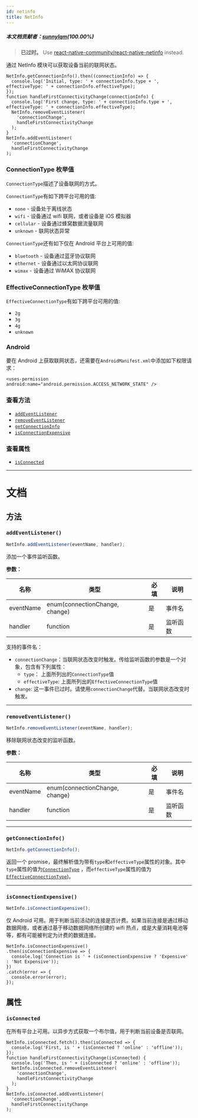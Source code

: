 ```yaml
---
id: netinfo
title: NetInfo
---
```


##### 本文档贡献者：[sunnylqm](https://github.com/search?q=sunnylqm&type=Users)(100.00%)

> **已过时。** Use [react-native-community/react-native-netinfo](https://github.com/react-native-community/react-native-netinfo) instead.

通过 NetInfo 模块可以获取设备当前的联网状态。

```
NetInfo.getConnectionInfo().then((connectionInfo) => {
  console.log('Initial, type: ' + connectionInfo.type + ', effectiveType: ' + connectionInfo.effectiveType);
});
function handleFirstConnectivityChange(connectionInfo) {
  console.log('First change, type: ' + connectionInfo.type + ', effectiveType: ' + connectionInfo.effectiveType);
  NetInfo.removeEventListener(
    'connectionChange',
    handleFirstConnectivityChange
  );
}
NetInfo.addEventListener(
  'connectionChange',
  handleFirstConnectivityChange
);
```

### ConnectionType 枚举值

`ConnectionType`描述了设备联网的方式。

`ConnectionType`有如下跨平台可用的值:

- `none` - 设备处于离线状态
- `wifi` - 设备通过 wifi 联网，或者设备是 iOS 模拟器
- `cellular` - 设备通过蜂窝数据流量联网
- `unknown` - 联网状态异常

`ConnectionType`还有如下仅在 Android 平台上可用的值:

- `bluetooth` - 设备通过蓝牙协议联网
- `ethernet` - 设备通过以太网协议联网
- `wimax` - 设备通过 WiMAX 协议联网

### EffectiveConnectionType 枚举值

`EffectiveConnectionType`有如下跨平台可用的值:

- `2g`
- `3g`
- `4g`
- `unknown`

### Android

要在 Android 上获取联网状态，还需要在`AndroidManifest.xml`中添加如下权限请求：

`<uses-permission android:name="android.permission.ACCESS_NETWORK_STATE" />`

### 查看方法

- [`addEventListener`](netinfo.md#addeventlistener)
- [`removeEventListener`](netinfo.md#removeeventlistener)
- [`getConnectionInfo`](netinfo.md#getconnectioninfo)
- [`isConnectionExpensive`](netinfo.md#isconnectionexpensive)

### 查看属性

- [`isConnected`](netinfo.md#isconnected)

---

# 文档

## 方法

### `addEventListener()`

```jsx
NetInfo.addEventListener(eventName, handler);
```

添加一个事件监听函数。

**参数：**

| 名称      | 类型                           | 必填 | 说明     |
| --------- | ------------------------------ | ---- | -------- |
| eventName | enum(connectionChange, change) | 是   | 事件名   |
| handler   | function                       | 是   | 监听函数 |

支持的事件名：

- `connectionChange`：当联网状态改变时触发。传给监听函数的参数是一个对象，包含有下列属性：
  - `type`： 上面所列出的`ConnectionType`值
  - `effectiveType`: 上面所列出的`EffectiveConnectionType`值
- `change`: 这一事件已过时。请使用`connectionChange`代替。当联网状态改变时触发。

---

### `removeEventListener()`

```jsx
NetInfo.removeEventListener(eventName, handler);
```

移除联网状态改变的监听函数。

**参数：**

| 名称      | 类型                           | 必填 | 说明     |
| --------- | ------------------------------ | ---- | -------- |
| eventName | enum(connectionChange, change) | 是   | 事件名   |
| handler   | function                       | 是   | 监听函数 |

---

### `getConnectionInfo()`

```jsx
NetInfo.getConnectionInfo();
```

返回一个 promise，最终解析值为带有`type`和`effectiveType`属性的对象。其中`type`属性的值为[`ConnectionType`](netinfo.md#connectiontype-enum) ，而`effectiveType`属性的值为[`EffectiveConnectionType`](netinfo.md#effectiveconnectiontype-enum))。

---

### `isConnectionExpensive()`

```jsx
NetInfo.isConnectionExpensive();
```

仅 Android 可用。用于判断当前活动的连接是否计费。如果当前连接是通过移动数据网络，或者通过基于移动数据网络所创建的 wifi 热点，或是大量消耗电池等等，都有可能被判定为计费的数据连接。

```
NetInfo.isConnectionExpensive()
.then(isConnectionExpensive => {
  console.log('Connection is ' + (isConnectionExpensive ? 'Expensive' : 'Not Expensive'));
})
.catch(error => {
  console.error(error);
});
```

## 属性

### `isConnected`

在所有平台上可用。以异步方式获取一个布尔值，用于判断当前设备是否联网。

```
NetInfo.isConnected.fetch().then(isConnected => {
  console.log('First, is ' + (isConnected ? 'online' : 'offline'));
});
function handleFirstConnectivityChange(isConnected) {
  console.log('Then, is ' + (isConnected ? 'online' : 'offline'));
  NetInfo.isConnected.removeEventListener(
    'connectionChange',
    handleFirstConnectivityChange
  );
}
NetInfo.isConnected.addEventListener(
  'connectionChange',
  handleFirstConnectivityChange
);
```
